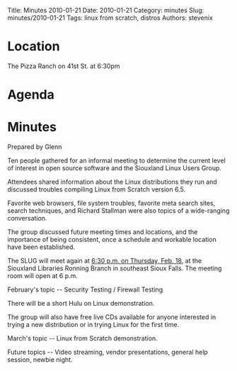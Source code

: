 Title: Minutes 2010-01-21
Date: 2010-01-21
Category: minutes
Slug: minutes/2010-01-21
Tags: linux from scratch, distros
Authors: stevenix

Location
========

The Pizza Ranch on 41st St. at 6:30pm

Agenda
======

Minutes
=======

Prepared by Glenn

<!-- PELICAN_BEGIN_SUMMARY -->
Ten people gathered for an informal meeting to determine the current
level of interest in open source software and the Siouxland Linux Users
Group.
<!-- PELICAN_END_SUMMARY -->

Attendees shared information about the Linux distributions they run and
discussed troubles compiling Linux from Scratch version 6.5.

Favorite web browsers, file system troubles, favorite meta search sites,
search techniques, and Richard Stallman were also topics of a
wide-ranging conversation.

The group discussed future meeting times and locations, and the
importance of being consistent, once a schedule and workable location
have been established.

The SLUG will meet again at [6:30 p.m. on Thursday, Feb.
18](Meetings:2010-02-18 "wikilink"), at the Siouxland Libraries Ronning
Branch in southeast Sioux Falls. The meeting room will open at 6 p.m.

February's topic -- Security Testing / Firewall Testing

There will be a short Hulu on Linux demonstration.

The group will also have free live CDs available for anyone interested
in trying a new distribution or in trying Linux for the first time.

March's topic -- Linux from Scratch demonstration.

Future topics -- Video streaming, vendor presentations, general help
session, newbie night.
